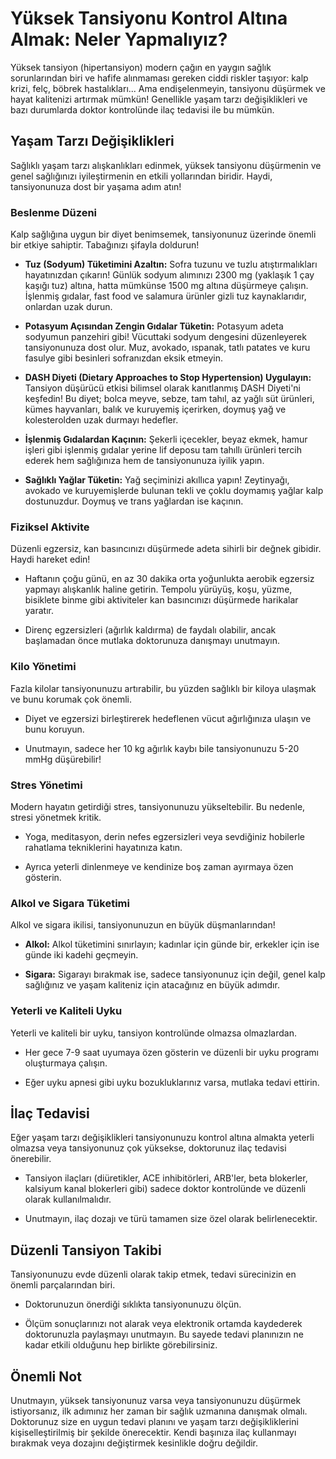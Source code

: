 # Yüksek Tansiyonu Kontrol Altına Almak: Neler Yapmalıyız?

Yüksek tansiyon (hipertansiyon) modern çağın en yaygın sağlık sorunlarından biri ve hafife alınmaması gereken ciddi riskler taşıyor: kalp krizi, felç, böbrek hastalıkları... Ama endişelenmeyin, tansiyonu düşürmek ve hayat kalitenizi artırmak mümkün! Genellikle yaşam tarzı değişiklikleri ve bazı durumlarda doktor kontrolünde ilaç tedavisi ile bu mümkün.

## Yaşam Tarzı Değişiklikleri

Sağlıklı yaşam tarzı alışkanlıkları edinmek, yüksek tansiyonu düşürmenin ve genel sağlığınızı iyileştirmenin en etkili yollarından biridir. Haydi, tansiyonunuza dost bir yaşama adım atın!

### Beslenme Düzeni

Kalp sağlığına uygun bir diyet benimsemek, tansiyonunuz üzerinde önemli bir etkiye sahiptir. Tabağınızı şifayla doldurun!

*   **Tuz (Sodyum) Tüketimini Azaltın:** Sofra tuzunu ve tuzlu atıştırmalıkları hayatınızdan çıkarın! Günlük sodyum alımınızı 2300 mg (yaklaşık 1 çay kaşığı tuz) altına, hatta mümkünse 1500 mg altına düşürmeye çalışın. İşlenmiş gıdalar, fast food ve salamura ürünler gizli tuz kaynaklarıdır, onlardan uzak durun.

*   **Potasyum Açısından Zengin Gıdalar Tüketin:** Potasyum adeta sodyumun panzehiri gibi! Vücuttaki sodyum dengesini düzenleyerek tansiyonunuza dost olur. Muz, avokado, ıspanak, tatlı patates ve kuru fasulye gibi besinleri sofranızdan eksik etmeyin.

*   **DASH Diyeti (Dietary Approaches to Stop Hypertension) Uygulayın:** Tansiyon düşürücü etkisi bilimsel olarak kanıtlanmış DASH Diyeti'ni keşfedin! Bu diyet; bolca meyve, sebze, tam tahıl, az yağlı süt ürünleri, kümes hayvanları, balık ve kuruyemiş içerirken, doymuş yağ ve kolesterolden uzak durmayı hedefler.

*   **İşlenmiş Gıdalardan Kaçının:** Şekerli içecekler, beyaz ekmek, hamur işleri gibi işlenmiş gıdalar yerine lif deposu tam tahıllı ürünleri tercih ederek hem sağlığınıza hem de tansiyonunuza iyilik yapın.

*   **Sağlıklı Yağlar Tüketin:** Yağ seçiminizi akıllıca yapın! Zeytinyağı, avokado ve kuruyemişlerde bulunan tekli ve çoklu doymamış yağlar kalp dostunuzdur. Doymuş ve trans yağlardan ise kaçının.

### Fiziksel Aktivite

Düzenli egzersiz, kan basıncınızı düşürmede adeta sihirli bir değnek gibidir. Haydi hareket edin!

*   Haftanın çoğu günü, en az 30 dakika orta yoğunlukta aerobik egzersiz yapmayı alışkanlık haline getirin. Tempolu yürüyüş, koşu, yüzme, bisiklete binme gibi aktiviteler kan basıncınızı düşürmede harikalar yaratır.

*   Direnç egzersizleri (ağırlık kaldırma) de faydalı olabilir, ancak başlamadan önce mutlaka doktorunuza danışmayı unutmayın.

### Kilo Yönetimi

Fazla kilolar tansiyonunuzu artırabilir, bu yüzden sağlıklı bir kiloya ulaşmak ve bunu korumak çok önemli.

*   Diyet ve egzersizi birleştirerek hedeflenen vücut ağırlığınıza ulaşın ve bunu koruyun.

*   Unutmayın, sadece her 10 kg ağırlık kaybı bile tansiyonunuzu 5-20 mmHg düşürebilir!

### Stres Yönetimi

Modern hayatın getirdiği stres, tansiyonunuzu yükseltebilir. Bu nedenle, stresi yönetmek kritik.

*   Yoga, meditasyon, derin nefes egzersizleri veya sevdiğiniz hobilerle rahatlama tekniklerini hayatınıza katın.

*   Ayrıca yeterli dinlenmeye ve kendinize boş zaman ayırmaya özen gösterin.

### Alkol ve Sigara Tüketimi

Alkol ve sigara ikilisi, tansiyonunuzun en büyük düşmanlarından!

*   **Alkol:** Alkol tüketimini sınırlayın; kadınlar için günde bir, erkekler için ise günde iki kadehi geçmeyin.

*   **Sigara:** Sigarayı bırakmak ise, sadece tansiyonunuz için değil, genel kalp sağlığınız ve yaşam kaliteniz için atacağınız en büyük adımdır.

### Yeterli ve Kaliteli Uyku

Yeterli ve kaliteli bir uyku, tansiyon kontrolünde olmazsa olmazlardan.

*   Her gece 7-9 saat uyumaya özen gösterin ve düzenli bir uyku programı oluşturmaya çalışın.

*   Eğer uyku apnesi gibi uyku bozukluklarınız varsa, mutlaka tedavi ettirin.

## İlaç Tedavisi

Eğer yaşam tarzı değişiklikleri tansiyonunuzu kontrol altına almakta yeterli olmazsa veya tansiyonunuz çok yüksekse, doktorunuz ilaç tedavisi önerebilir.

*   Tansiyon ilaçları (diüretikler, ACE inhibitörleri, ARB'ler, beta blokerler, kalsiyum kanal blokerleri gibi) sadece doktor kontrolünde ve düzenli olarak kullanılmalıdır.

*   Unutmayın, ilaç dozajı ve türü tamamen size özel olarak belirlenecektir.

## Düzenli Tansiyon Takibi

Tansiyonunuzu evde düzenli olarak takip etmek, tedavi sürecinizin en önemli parçalarından biri.

*   Doktorunuzun önerdiği sıklıkta tansiyonunuzu ölçün.

*   Ölçüm sonuçlarınızı not alarak veya elektronik ortamda kaydederek doktorunuzla paylaşmayı unutmayın. Bu sayede tedavi planınızın ne kadar etkili olduğunu hep birlikte görebilirsiniz.

## Önemli Not

Unutmayın, yüksek tansiyonunuz varsa veya tansiyonunuzu düşürmek istiyorsanız, ilk adımınız her zaman bir sağlık uzmanına danışmak olmalı. Doktorunuz size en uygun tedavi planını ve yaşam tarzı değişikliklerini kişiselleştirilmiş bir şekilde önerecektir. Kendi başınıza ilaç kullanmayı bırakmak veya dozajını değiştirmek kesinlikle doğru değildir.